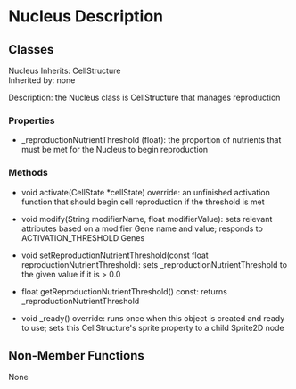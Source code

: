 # Nucleus Description

## Classes

Nucleus
Inherits: CellStructure  
Inherited by: none

Description: the Nucleus class is CellStructure that manages reproduction

### Properties
- _reproductionNutrientThreshold (float): the proportion of nutrients that must be met for the Nucleus to begin reproduction

### Methods
- void activate(CellState *cellState) override: an unfinished activation function that should begin cell reproduction if the threshold is met
- void modify(String modifierName, float modifierValue): sets relevant attributes based on a modifier Gene name and value; responds to ACTIVATION_THRESHOLD Genes

- void setReproductionNutrientThreshold(const float reproductionNutrientThreshold): sets _reproductionNutrientThreshold to the given value if it is > 0.0
- float getReproductionNutrientThreshold() const: returns _reproductionNutrientThreshold

- void _ready() override: runs once when this object is created and ready to use; sets this CellStructure's sprite property to a child Sprite2D node

## Non-Member Functions
None
